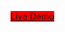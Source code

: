 
<a href="https://fancy-macaron-11ee34.netlify.app/" style="background-color:red;">Live Demo</a>
    



